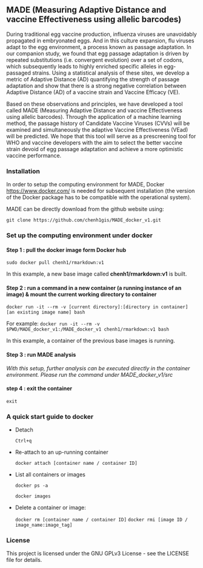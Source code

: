 ## MADE (Measuring Adaptive Distance and vaccine Effectiveness using allelic barcodes)

During traditional egg vaccine production, influenza viruses are unavoidably propagated in embryonated eggs. And in this culture expansion, flu viruses adapt to the egg environment, a process known as passage adaptation. In our companion study, we found that egg passage adaptation is driven by repeated substitutions (i.e. convergent evolution) over a set of codons, which subsequently leads to highly enriched specific alleles in egg-passaged strains. Using a statistical analysis of these sites, we develop a metric of Adaptive Distance (AD) quantifying the strength of passage adaptation and show that there is a strong negative correlation between Adaptive Distance (AD) of a vaccine strain and Vaccine Efficacy (VE). 

Based on these observations and principles, we have developed a tool called MADE (Measuring Adaptive Distance and vaccine Effectiveness using allelic barcodes). Through the application of a machine learning method, the passage history of Candidate Vaccine Viruses (CVVs) will be examined and simultaneously the adaptive Vaccine Effectiveness (VEad) will be predicted. We hope that this tool will serve as a prescreening tool for WHO and vaccine developers with the aim to select the better vaccine strain devoid of egg passage adaptation and achieve a more optimistic vaccine performance. 


### Installation

In order to setup the computing environment for MADE, Docker https://www.docker.com/ is needed for subsequent installation (the version of the Docker package has to be compatible with the operational system). 
 
MADE can be directly download from the github website using:

   `git clone https://github.com/chenh1gis/MADE_docker_v1.git`
 
 
### Set up the computing environment under docker

#### Step 1 : pull the docker image form Docker hub

   `sudo docker pull chenh1/rmarkdown:v1`
   
   In this example, a new base image called **chenh1/rmarkdown:v1** is built.
    
#### Step 2 : run a command in a new container (a running instance of an image) & mount the current working directory to container

   `docker run -it --rm -v [current directory]:[directory in container] [an existing image name] bash`
   
   For example:   `docker run -it --rm -v $PWD/MADE_docker_v1:/MADE_docker_v1 chenh1/rmarkdown:v1 bash`
   
   In this example, a container of the previous base images is running.
   
#### Step 3 : run MADE analysis

   *With this setup, further analysis can be executed directly in the container environment.*
   *Please run the command under MADE_docker_v1/src*

#### step 4 : exit the container

   `exit`
 

### A quick start guide to docker
 
* Detach

   `Ctrl+q`
 
* Re-attach to an up-running container

   `docker attach [container name / container ID]`
 
* List all containers or images

   `docker ps -a`
   
   `docker images`
 
* Delete a container or image:

   `docker rm [container name / container ID]`
   `docker rmi [image ID / image_name:image_tag]`
 
 
 
### License
This project is licensed under the GNU GPLv3 License - see the LICENSE file for details.
